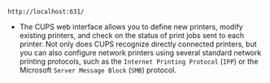 `http://localhost:631/`

- The CUPS web interface allows you to define new printers, modify existing printers, and check on the status of print jobs sent to each printer. Not only does CUPS recognize directly connected printers, but you can also configure network printers using several standard network printing protocols, such as the `Internet Printing Protocol` (`IPP`) or the Microsoft `Server Message Block` (`SMB`) protocol.
